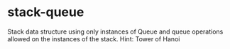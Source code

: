 # stack-queue
Stack data structure using only instances of Queue
and queue operations allowed on the instances of the stack. Hint: Tower of Hanoi

